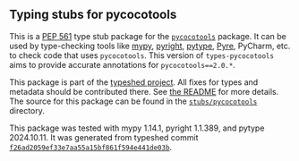 ## Typing stubs for pycocotools

This is a [PEP 561](https://peps.python.org/pep-0561/)
type stub package for the [`pycocotools`](https://github.com/ppwwyyxx/cocoapi) package.
It can be used by type-checking tools like
[mypy](https://github.com/python/mypy/),
[pyright](https://github.com/microsoft/pyright),
[pytype](https://github.com/google/pytype/),
[Pyre](https://pyre-check.org/),
PyCharm, etc. to check code that uses `pycocotools`. This version of
`types-pycocotools` aims to provide accurate annotations for
`pycocotools==2.0.*`.

This package is part of the [typeshed project](https://github.com/python/typeshed).
All fixes for types and metadata should be contributed there.
See [the README](https://github.com/python/typeshed/blob/main/README.md)
for more details. The source for this package can be found in the
[`stubs/pycocotools`](https://github.com/python/typeshed/tree/main/stubs/pycocotools)
directory.

This package was tested with
mypy 1.14.1,
pyright 1.1.389,
and pytype 2024.10.11.
It was generated from typeshed commit
[`f26ad2059ef33e7aa55a15bf861f594e441de03b`](https://github.com/python/typeshed/commit/f26ad2059ef33e7aa55a15bf861f594e441de03b).